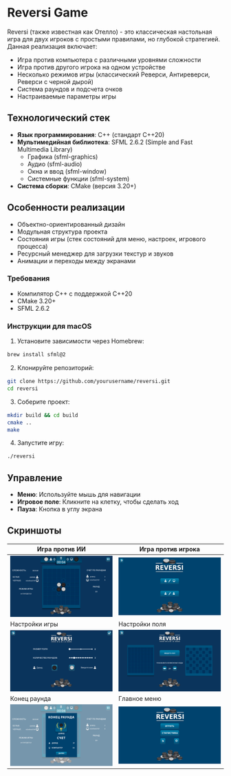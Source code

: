 # Reversi Game

Reversi (также известная как Отелло) - это классическая настольная игра для двух игроков с простыми правилами, но глубокой стратегией. Данная реализация включает:

- Игра против компьютера с различными уровнями сложности
- Игра против другого игрока на одном устройстве
- Несколько режимов игры (классический Реверси, Антиреверси, Реверси с черной дырой)
- Система раундов и подсчета очков
- Настраиваемые параметры игры

## Технологический стек

- **Язык программирования**: C++ (стандарт C++20)
- **Мультимедийная библиотека**: SFML 2.6.2 (Simple and Fast Multimedia Library)
  - Графика (sfml-graphics)
  - Аудио (sfml-audio)
  - Окна и ввод (sfml-window)
  - Системные функции (sfml-system)
- **Система сборки**: CMake (версия 3.20+)

## Особенности реализации

- Объектно-ориентированный дизайн
- Модульная структура проекта
- Состояния игры (стек состояний для меню, настроек, игрового процесса)
- Ресурсный менеджер для загрузки текстур и звуков
- Анимации и переходы между экранами

### Требования
- Компилятор C++ с поддержкой C++20
- CMake 3.20+
- SFML 2.6.2

### Инструкции для macOS

1. Установите зависимости через Homebrew:
```bash
brew install sfml@2
```

2. Клонируйте репозиторий:
```bash
git clone https://github.com/yourusername/reversi.git
cd reversi
```

3. Соберите проект:
```bash
mkdir build && cd build
cmake ..
make
```

4. Запустите игру:
```bash
./reversi
```

## Управление

- **Меню**: Используйте мышь для навигации
- **Игровое поле**: Кликните на клетку, чтобы сделать ход
- **Пауза**: Кнопка в углу экрана

## Скриншоты



|Игра против ИИ|Игра против игрока|
|-------------------------|---------------------------------|
| ![Game vs Player](./materials/window/playfielvsbot.png) | ![Player VS Player](./materials/window/playerVSplayer.png) |
|Настройки игры|Настройки поля|
| ![Game Settings](./materials/window/settingvsplayer.png) | ![Setting](./materials/window/setting.png) |
|Конец раунда|Главное меню|
| ![End of Round](./materials/window/endround.png) | ![Main Menu](./materials/window/mainmenu.png) |

